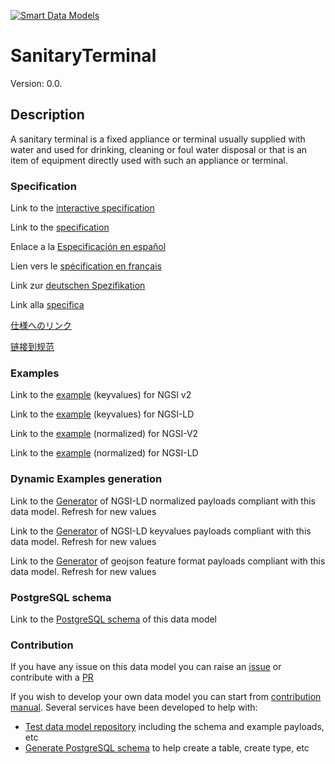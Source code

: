 [![Smart Data Models](https://smartdatamodels.org/wp-content/uploads/2022/01/SmartDataModels_logo.png "Logo")](https://smartdatamodels.org)
# SanitaryTerminal
Version: 0.0.

## Description 

A sanitary terminal is a fixed appliance or terminal usually supplied with water and used for drinking, cleaning or foul water disposal or that is an item of equipment directly used with such an appliance or terminal.
### Specification

Link to the [interactive specification](https://swagger.lab.fiware.org/?url=https://smart-data-models.github.io/dataModel.S4BLDG/SanitaryTerminal/swagger.yaml)

Link to the [specification](https://github.com/smart-data-models/dataModel.S4BLDG/blob/master/SanitaryTerminal/doc/spec.md)

Enlace a la [Especificación en español](https://github.com/smart-data-models/dataModel.S4BLDG/blob/master/SanitaryTerminal/doc/spec_ES.md)

Lien vers le [spécification en français](https://github.com/smart-data-models/dataModel.S4BLDG/blob/master/SanitaryTerminal/doc/spec_FR.md)

Link zur [deutschen Spezifikation](https://github.com/smart-data-models/dataModel.S4BLDG/blob/master/SanitaryTerminal/doc/spec_DE.md)

Link alla [specifica](https://github.com/smart-data-models/dataModel.S4BLDG/blob/master/SanitaryTerminal/doc/spec_IT.md)

[仕様へのリンク](https://github.com/smart-data-models/dataModel.S4BLDG/blob/master/SanitaryTerminal/doc/spec_JA.md)

[链接到规范](https://github.com/smart-data-models/dataModel.S4BLDG/blob/master/SanitaryTerminal/doc/spec_ZH.md)
### Examples

Link to the [example](https://smart-data-models.github.io/dataModel.S4BLDG/SanitaryTerminal/examples/example.json) (keyvalues) for NGSI v2

Link to the [example](https://smart-data-models.github.io/dataModel.S4BLDG/SanitaryTerminal/examples/example.jsonld) (keyvalues) for NGSI-LD

Link to the [example](https://smart-data-models.github.io/dataModel.S4BLDG/SanitaryTerminal/examples/example-normalized.json) (normalized) for NGSI-V2

Link to the [example](https://smart-data-models.github.io/dataModel.S4BLDG/SanitaryTerminal/examples/example-normalized.jsonld) (normalized) for NGSI-LD
### Dynamic Examples generation

Link to the [Generator](https://smartdatamodels.org/extra/ngsi-ld_generator.php?schemaUrl=https://raw.githubusercontent.com/smart-data-models/dataModel.S4BLDG/master/SanitaryTerminal/schema.json&email=info@smartdatamodels.org) of NGSI-LD normalized payloads compliant with this data model. Refresh for new values

Link to the [Generator](https://smartdatamodels.org/extra/ngsi-ld_generator_keyvalues.php?schemaUrl=https://raw.githubusercontent.com/smart-data-models/dataModel.S4BLDG/master/SanitaryTerminal/schema.json&email=info@smartdatamodels.org) of NGSI-LD keyvalues payloads compliant with this data model. Refresh for new values

Link to the [Generator](https://smartdatamodels.org/extra/geojson_features_generator.php?schemaUrl=https://raw.githubusercontent.com/smart-data-models/dataModel.S4BLDG/master/SanitaryTerminal/schema.json&email=info@smartdatamodels.org) of geojson feature format payloads compliant with this data model. Refresh for new values
### PostgreSQL schema

Link to the [PostgreSQL schema](https://smart-data-models.github.io/dataModel.S4BLDG/SanitaryTerminal/schema.sql) of this data model
### Contribution

 If you have any issue on this data model you can raise an [issue](https://github.com/smart-data-models/dataModel.S4BLDG/issues)  or contribute with a [PR](https://github.com/smart-data-models/dataModel.S4BLDG/pulls)

 If you wish to develop your own data model you can start from [contribution manual](https://bit.ly/contribution_manual). Several services have been developed to help with: 
 - [Test data model repository](https://smartdatamodels.org/index.php/data-models-contribution-api/) including the schema and example payloads, etc
 - [Generate PostgreSQL schema](https://smartdatamodels.org/index.php/sql-service/) to help create a table, create type, etc